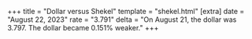 +++
title = "Dollar versus Shekel"
template = "shekel.html"
[extra]
date = "August 22, 2023"
rate = "3.791"
delta = "On August 21, the dollar was 3.797. The dollar became 0.151% weaker."
+++
